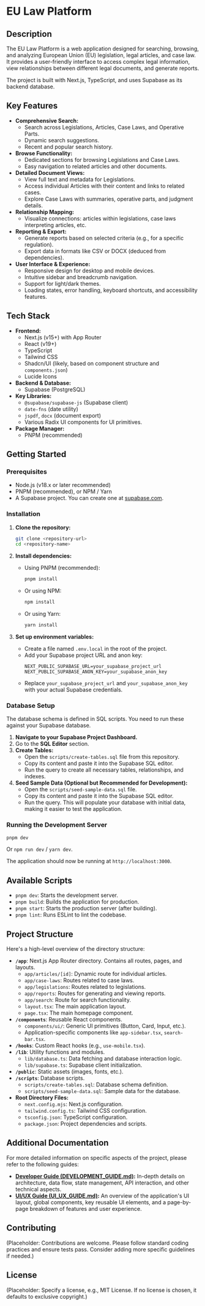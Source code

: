 # EU Law Platform

## Description

The EU Law Platform is a web application designed for searching, browsing, and analyzing European Union (EU) legislation, legal articles, and case law. It provides a user-friendly interface to access complex legal information, view relationships between different legal documents, and generate reports.

The project is built with Next.js, TypeScript, and uses Supabase as its backend database.

## Key Features

*   **Comprehensive Search:**
    *   Search across Legislations, Articles, Case Laws, and Operative Parts.
    *   Dynamic search suggestions.
    *   Recent and popular search history.
*   **Browse Functionality:**
    *   Dedicated sections for browsing Legislations and Case Laws.
    *   Easy navigation to related articles and other documents.
*   **Detailed Document Views:**
    *   View full text and metadata for Legislations.
    *   Access individual Articles with their content and links to related cases.
    *   Explore Case Laws with summaries, operative parts, and judgment details.
*   **Relationship Mapping:**
    *   Visualize connections: articles within legislations, case laws interpreting articles, etc.
*   **Reporting & Export:**
    *   Generate reports based on selected criteria (e.g., for a specific regulation).
    *   Export data in formats like CSV or DOCX (deduced from dependencies).
*   **User Interface & Experience:**
    *   Responsive design for desktop and mobile devices.
    *   Intuitive sidebar and breadcrumb navigation.
    *   Support for light/dark themes.
    *   Loading states, error handling, keyboard shortcuts, and accessibility features.

## Tech Stack

*   **Frontend:**
    *   Next.js (v15+) with App Router
    *   React (v19+)
    *   TypeScript
    *   Tailwind CSS
    *   Shadcn/UI (likely, based on component structure and `components.json`)
    *   Lucide Icons
*   **Backend & Database:**
    *   Supabase (PostgreSQL)
*   **Key Libraries:**
    *   `@supabase/supabase-js` (Supabase client)
    *   `date-fns` (date utility)
    *   `jspdf`, `docx` (document export)
    *   Various Radix UI components for UI primitives.
*   **Package Manager:**
    *   PNPM (recommended)

## Getting Started

### Prerequisites

*   Node.js (v18.x or later recommended)
*   PNPM (recommended), or NPM / Yarn
*   A Supabase project. You can create one at [supabase.com](https://supabase.com/).

### Installation

1.  **Clone the repository:**
    ```bash
    git clone <repository-url>
    cd <repository-name>
    ```

2.  **Install dependencies:**
    *   Using PNPM (recommended):
        ```bash
        pnpm install
        ```
    *   Or using NPM:
        ```bash
        npm install
        ```
    *   Or using Yarn:
        ```bash
        yarn install
        ```

3.  **Set up environment variables:**
    *   Create a file named `.env.local` in the root of the project.
    *   Add your Supabase project URL and anon key:
        ```env
        NEXT_PUBLIC_SUPABASE_URL=your_supabase_project_url
        NEXT_PUBLIC_SUPABASE_ANON_KEY=your_supabase_anon_key
        ```
    *   Replace `your_supabase_project_url` and `your_supabase_anon_key` with your actual Supabase credentials.

### Database Setup

The database schema is defined in SQL scripts. You need to run these against your Supabase database.

1.  **Navigate to your Supabase Project Dashboard.**
2.  Go to the **SQL Editor** section.
3.  **Create Tables:**
    *   Open the `scripts/create-tables.sql` file from this repository.
    *   Copy its content and paste it into the Supabase SQL editor.
    *   Run the query to create all necessary tables, relationships, and indexes.
4.  **Seed Sample Data (Optional but Recommended for Development):**
    *   Open the `scripts/seed-sample-data.sql` file.
    *   Copy its content and paste it into the Supabase SQL editor.
    *   Run the query. This will populate your database with initial data, making it easier to test the application.

### Running the Development Server

```bash
pnpm dev
```
Or `npm run dev` / `yarn dev`.

The application should now be running at `http://localhost:3000`.

## Available Scripts

*   `pnpm dev`: Starts the development server.
*   `pnpm build`: Builds the application for production.
*   `pnpm start`: Starts the production server (after building).
*   `pnpm lint`: Runs ESLint to lint the codebase.

## Project Structure

Here's a high-level overview of the directory structure:

*   **`/app`**: Next.js App Router directory. Contains all routes, pages, and layouts.
    *   `app/articles/[id]`: Dynamic route for individual articles.
    *   `app/case-laws`: Routes related to case laws.
    *   `app/legislations`: Routes related to legislations.
    *   `app/reports`: Routes for generating and viewing reports.
    *   `app/search`: Route for search functionality.
    *   `layout.tsx`: The main application layout.
    *   `page.tsx`: The main homepage component.
*   **`/components`**: Reusable React components.
    *   `components/ui/`: Generic UI primitives (Button, Card, Input, etc.).
    *   Application-specific components like `app-sidebar.tsx`, `search-bar.tsx`.
*   **`/hooks`**: Custom React hooks (e.g., `use-mobile.tsx`).
*   **`/lib`**: Utility functions and modules.
    *   `lib/database.ts`: Data fetching and database interaction logic.
    *   `lib/supabase.ts`: Supabase client initialization.
*   **`/public`**: Static assets (images, fonts, etc.).
*   **`/scripts`**: Database scripts.
    *   `scripts/create-tables.sql`: Database schema definition.
    *   `scripts/seed-sample-data.sql`: Sample data for the database.
*   **Root Directory Files:**
    *   `next.config.mjs`: Next.js configuration.
    *   `tailwind.config.ts`: Tailwind CSS configuration.
    *   `tsconfig.json`: TypeScript configuration.
    *   `package.json`: Project dependencies and scripts.

## Additional Documentation

For more detailed information on specific aspects of the project, please refer to the following guides:

*   **[Developer Guide (DEVELOPMENT_GUIDE.md)](./DEVELOPMENT_GUIDE.md):** In-depth details on architecture, data flow, state management, API interaction, and other technical aspects.
*   **[UI/UX Guide (UI_UX_GUIDE.md)](./UI_UX_GUIDE.md):** An overview of the application's UI layout, global components, key reusable UI elements, and a page-by-page breakdown of features and user experience.

## Contributing

(Placeholder: Contributions are welcome. Please follow standard coding practices and ensure tests pass. Consider adding more specific guidelines if needed.)

## License

(Placeholder: Specify a license, e.g., MIT License. If no license is chosen, it defaults to exclusive copyright.)